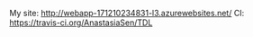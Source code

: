 My site: http://webapp-171210234831-l3.azurewebsites.net/
CI: https://travis-ci.org/AnastasiaSen/TDL
